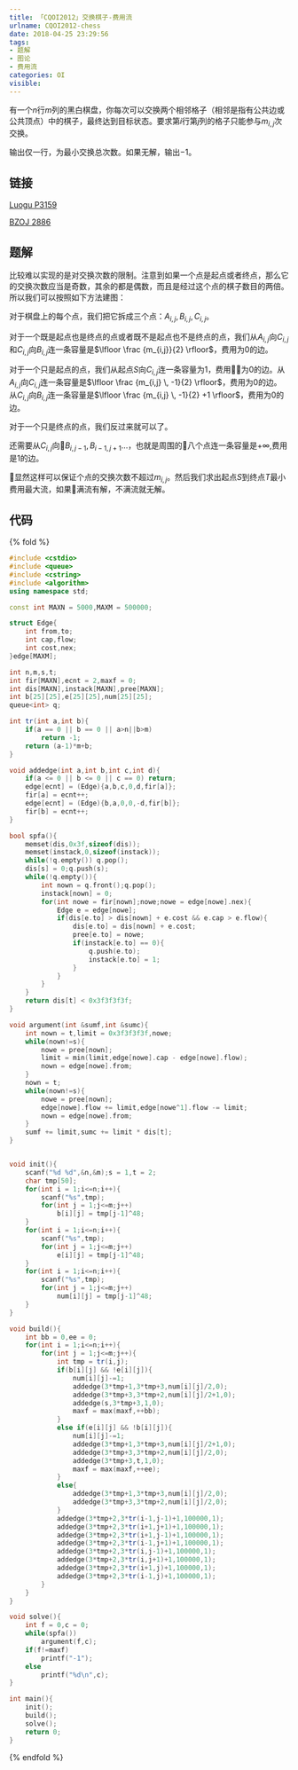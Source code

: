 ```yaml
---
title: 「CQOI2012」交换棋子-费用流
urlname: CQOI2012-chess
date: 2018-04-25 23:29:56
tags:
- 题解
- 图论
- 费用流
categories: OI
visible:
---
```


有一个$n$行$m$列的黑白棋盘，你每次可以交换两个相邻格子（相邻是指有公共边或公共顶点）中的棋子，最终达到目标状态。要求第$i$行第$j$列的格子只能参与$m_{i,j}$次交换。

输出仅一行，为最小交换总次数。如果无解，输出$-1$。

<!-- more -->

## 链接

[Luogu P3159](https://www.luogu.org/problemnew/show/P3159)

[BZOJ 2886](https://www.lydsy.com/JudgeOnline/problem.php?id=2668)

## 题解

比较难以实现的是对交换次数的限制。注意到如果一个点是起点或者终点，那么它的交换次数应当是奇数，其余的都是偶数，而且是经过这个点的棋子数目的两倍。所以我们可以按照如下方法建图：

对于棋盘上的每个点，我们把它拆成三个点：$A_{i,j},B_{i,j},C_{i,j}$。

对于一个既是起点也是终点的点或者既不是起点也不是终点的点，我们从$A_{i,j}$向$C_{i,j}$和$C_{i,j}$向$B_{i,j}$连一条容量是$\lfloor \frac {m_{i,j}}{2} \rfloor$，费用为$0$的边。

对于一个只是起点的点，我们从起点$S$向$C_{i,j}$连一条容量为$1$，费用为$0$的边。从$A_{i,j}$向$C_{i,j}$连一条容量是$\lfloor \frac {m_{i,j} \, -1}{2} \rfloor$，费用为0的边。从$C_{i,j}$向$B_{i,j}$连一条容量是$\lfloor \frac {m_{i,j} \, -1}{2} +1 \rfloor$，费用为$0$的边。

对于一个只是终点的点，我们反过来就可以了。

还需要从$C_{i,j}$向$B_{i,j-1},B_{i-1,j+1}...$，也就是周围的八个点连一条容量是$+\infty$,费用是$1$的边。

显然这样可以保证个点的交换次数不超过$m_{i,j}$。然后我们求出起点$S$到终点$T$最小费用最大流，如果满流有解，不满流就无解。

## 代码

{% fold %}

```cpp
#include <cstdio>
#include <queue>
#include <cstring>
#include <algorithm>
using namespace std;

const int MAXN = 5000,MAXM = 500000;

struct Edge{
    int from,to;
    int cap,flow;
    int cost,nex;
}edge[MAXM];

int n,m,s,t;
int fir[MAXN],ecnt = 2,maxf = 0;
int dis[MAXN],instack[MAXN],pree[MAXN];
int b[25][25],e[25][25],num[25][25];
queue<int> q;

int tr(int a,int b){
    if(a == 0 || b == 0 || a>n||b>m)
        return -1;
    return (a-1)*m+b;
}

void addedge(int a,int b,int c,int d){
    if(a <= 0 || b <= 0 || c == 0) return;
    edge[ecnt] = (Edge){a,b,c,0,d,fir[a]};
    fir[a] = ecnt++;
    edge[ecnt] = (Edge){b,a,0,0,-d,fir[b]};
    fir[b] = ecnt++;    
}

bool spfa(){
    memset(dis,0x3f,sizeof(dis));
    memset(instack,0,sizeof(instack));
    while(!q.empty()) q.pop();
    dis[s] = 0;q.push(s);
    while(!q.empty()){
        int nown = q.front();q.pop();
        instack[nown] = 0;
        for(int nowe = fir[nown];nowe;nowe = edge[nowe].nex){
            Edge e = edge[nowe];
            if(dis[e.to] > dis[nown] + e.cost && e.cap > e.flow){
                dis[e.to] = dis[nown] + e.cost;
                pree[e.to] = nowe;
                if(instack[e.to] == 0){
                    q.push(e.to);
                    instack[e.to] = 1;
                }
            }
        }
    }
    return dis[t] < 0x3f3f3f3f;
}

void argument(int &sumf,int &sumc){
    int nown = t,limit = 0x3f3f3f3f,nowe;
    while(nown!=s){
        nowe = pree[nown];
        limit = min(limit,edge[nowe].cap - edge[nowe].flow);
        nown = edge[nowe].from;
    }
    nown = t;
    while(nown!=s){
        nowe = pree[nown];
        edge[nowe].flow += limit,edge[nowe^1].flow -= limit;
        nown = edge[nowe].from;
    }
    sumf += limit,sumc += limit * dis[t];
}


void init(){
    scanf("%d %d",&n,&m);s = 1,t = 2;
    char tmp[50];
    for(int i = 1;i<=n;i++){
        scanf("%s",tmp);
        for(int j = 1;j<=m;j++)
            b[i][j] = tmp[j-1]^48;
    }
    for(int i = 1;i<=n;i++){
        scanf("%s",tmp);
        for(int j = 1;j<=m;j++)
            e[i][j] = tmp[j-1]^48;
    }
    for(int i = 1;i<=n;i++){
        scanf("%s",tmp);
        for(int j = 1;j<=m;j++)
            num[i][j] = tmp[j-1]^48;
    }
}

void build(){
    int bb = 0,ee = 0;
    for(int i = 1;i<=n;i++){
        for(int j = 1;j<=m;j++){
            int tmp = tr(i,j);
            if(b[i][j] && !e[i][j]){
                num[i][j]-=1;
                addedge(3*tmp+1,3*tmp+3,num[i][j]/2,0);
                addedge(3*tmp+3,3*tmp+2,num[i][j]/2+1,0);
                addedge(s,3*tmp+3,1,0);
                maxf = max(maxf,++bb);
            }
            else if(e[i][j] && !b[i][j]){
                num[i][j]-=1;
                addedge(3*tmp+1,3*tmp+3,num[i][j]/2+1,0);
                addedge(3*tmp+3,3*tmp+2,num[i][j]/2,0);
                addedge(3*tmp+3,t,1,0);
                maxf = max(maxf,++ee);
            }
            else{
                addedge(3*tmp+1,3*tmp+3,num[i][j]/2,0);
                addedge(3*tmp+3,3*tmp+2,num[i][j]/2,0); 
            } 
            addedge(3*tmp+2,3*tr(i-1,j-1)+1,100000,1);
            addedge(3*tmp+2,3*tr(i+1,j+1)+1,100000,1);
            addedge(3*tmp+2,3*tr(i+1,j-1)+1,100000,1);
            addedge(3*tmp+2,3*tr(i-1,j+1)+1,100000,1);        
            addedge(3*tmp+2,3*tr(i,j-1)+1,100000,1);
            addedge(3*tmp+2,3*tr(i,j+1)+1,100000,1);
            addedge(3*tmp+2,3*tr(i+1,j)+1,100000,1);
            addedge(3*tmp+2,3*tr(i-1,j)+1,100000,1);
        }
    }
}

void solve(){
    int f = 0,c = 0;
    while(spfa())
        argument(f,c);
    if(f!=maxf)
        printf("-1");
    else
        printf("%d\n",c);
}

int main(){
    init();
    build();
    solve();
    return 0;
}
```

{% endfold %}